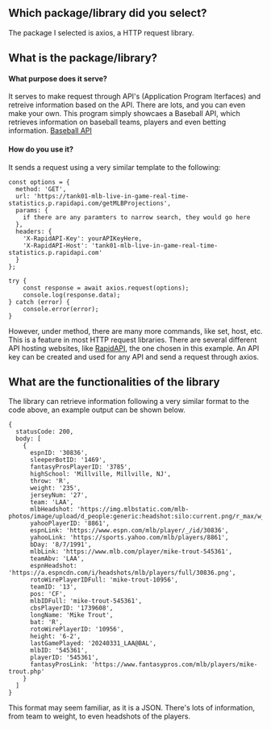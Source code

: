 ## Which package/library did you select?
The package I selected is axios, a HTTP request library.
## What is the package/library?
#### What purpose does it serve?
It serves to make request through API's (Application Program Iterfaces) and retreive information based on the API. There are lots, and you can even make your own. This program simply showcaes a Baseball API, which retrieves information on baseball teams, players and even betting information. [Baseball API](https://rapidapi.com/tank01/api/tank01-mlb-live-in-game-real-time-statistics)
#### How do you use it?
It sends a request using a very similar template to the following:
```
const options = {
  method: 'GET',
  url: 'https://tank01-mlb-live-in-game-real-time-statistics.p.rapidapi.com/getMLBProjections',
  params: {
    if there are any paramters to narrow search, they would go here
  },
  headers: {
    'X-RapidAPI-Key': yourAPIKeyHere,
    'X-RapidAPI-Host': 'tank01-mlb-live-in-game-real-time-statistics.p.rapidapi.com'
  }
};

try {
	const response = await axios.request(options);
	console.log(response.data);
} catch (error) {
	console.error(error);
}
```
However, under method, there are many more commands, like set, host, etc. This is a feature in most HTTP request libraries. 
There are several different API hosting websites, like [RapidAPI](https://rapidapi.com/hub), the one chosen in this example.
An API key can be created and used for any API and send a request through axios. 
## What are the functionalities of the library
The library can retrieve information following a very similar format to the code above, an example output can be shown below.
```
{
  statusCode: 200,
  body: [
    {
      espnID: '30836',
      sleeperBotID: '1469',
      fantasyProsPlayerID: '3785',
      highSchool: 'Millville, Millville, NJ',
      throw: 'R',
      weight: '235',
      jerseyNum: '27',
      team: 'LAA',
      mlbHeadshot: 'https://img.mlbstatic.com/mlb-photos/image/upload/d_people:generic:headshot:silo:current.png/r_max/w_180,q_auto:best/v1/people/545361/headshot/silo/current',
      yahooPlayerID: '8861',
      espnLink: 'https://www.espn.com/mlb/player/_/id/30836',
      yahooLink: 'https://sports.yahoo.com/mlb/players/8861',
      bDay: '8/7/1991',
      mlbLink: 'https://www.mlb.com/player/mike-trout-545361',
      teamAbv: 'LAA',
      espnHeadshot: 'https://a.espncdn.com/i/headshots/mlb/players/full/30836.png',
      rotoWirePlayerIDFull: 'mike-trout-10956',
      teamID: '13',
      pos: 'CF',
      mlbIDFull: 'mike-trout-545361',
      cbsPlayerID: '1739608',
      longName: 'Mike Trout',
      bat: 'R',
      rotoWirePlayerID: '10956',
      height: '6-2',
      lastGamePlayed: '20240331_LAA@BAL',
      mlbID: '545361',
      playerID: '545361',
      fantasyProsLink: 'https://www.fantasypros.com/mlb/players/mike-trout.php'
    }
  ]
}
```
This format may seem familiar, as it is a JSON. There's lots of information, from team to weight, to even headshots of the players.
